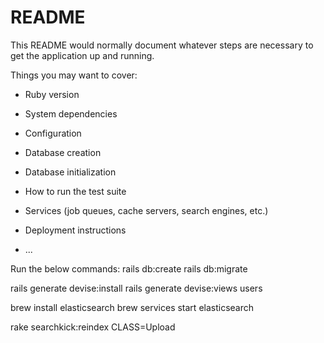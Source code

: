 # README

This README would normally document whatever steps are necessary to get the
application up and running.

Things you may want to cover:

* Ruby version

* System dependencies

* Configuration

* Database creation

* Database initialization

* How to run the test suite

* Services (job queues, cache servers, search engines, etc.)

* Deployment instructions

* ...


Run the below commands:
rails db:create
rails db:migrate

rails generate devise:install
rails generate devise:views users



brew install elasticsearch
brew services start elasticsearch



rake searchkick:reindex CLASS=Upload
